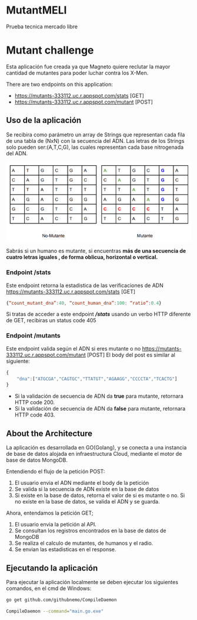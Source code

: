# MutantMELI
Prueba tecnica mercado libre

# Mutant challenge

Esta aplicación fue creada ya que Magneto quiere reclutar la mayor cantidad de mutantes para poder luchar contra los X-Men.

There are two endpoints on this application:

- https://mutants-333112.uc.r.appspot.com/stats [GET]
- https://mutants-333112.uc.r.appspot.com/mutant [POST]

## Uso de la aplicación
Se recibira como parámetro un array de Strings que representan cada fila de una tabla de (NxN) con la secuencia del ADN. Las letras de los Strings solo pueden ser:(A,T,C,G), las cuales representan cada base nitrogenada del ADN.

![Table Image](https://github.com/viniciusfeitosa/matrix_mutante/blob/master/images/table.png)

Sabrás si un humano es mutante, si encuentras **más de una secuencia de cuatro letras
iguales , de forma oblicua, horizontal o vertical.**


### Endpoint /stats

Este endpoint retorna la estadistica de las verificaciones de ADN
https://mutants-333112.uc.r.appspot.com/stats  [GET]
```javascript
{“count_mutant_dna”:40, “count_human_dna”:100: “ratio”:0.4}
```
Si tratas de acceder a este endpoint ***/stats*** usando un verbo HTTP diferente de GET, recibiras un status code 405

### Endpoint /mutants

Este endpoint valida según el ADN si eres mutante o no
https://mutants-333112.uc.r.appspot.com/mutant [POST]
El body del post es similar al siguiente:
```javascript
{ 
	"dna":["ATGCGA","CAGTGC","TTATGT","AGAAGG","CCCCTA","TCACTG"] 
}
```

 - Si la validación de secuencia de ADN da **true** para mutante, retornara HTTP code 200. 
 - Si la validación de secuencia de ADN da **false** para mutante, retornara HTTP code 403. 

## About the Architecture

La aplicación es desarrollada en GO(Golang), y se conecta a una instancia de base de datos alojada en infraestructura Cloud, mediante el motor de base de datos MongoDB.

Entendiendo el flujo de la petición POST:

 1. El usuario envia el ADN mediante el body de la petición
 2. Se valida si la secuencia de ADN existe en la base de datos
 3. Si existe en la base de datos, retorna el valor de si es mutante o no. Si no existe en la base de datos, se valida el ADN y se guarda.

Ahora, entendamos la petición GET;
1. El usuario envia la petición al API.
2. Se consultan los registros encontrados en la base de datos de MongoDB
3. Se realiza el calculo de mutantes, de humanos y el radio.
4. Se envian las estadisticas en el response.

## Ejecutando la aplicación

Para ejecutar la aplicación localmente se deben ejecutar los siguientes comandos, en el cmd de Windows:
```bash
go get github.com/githubnemo/CompileDaemon
``` 

```bash
CompileDaemon --command="main.go.exe"
``` 
